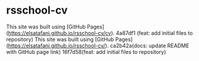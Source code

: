 # rsschool-cv
This site was built using [GitHub Pages] (https://elsatafani.github.io/rsschool-cv/cv).
4a87df1 (feat: add initial files to repository)
This site was built using [GitHub Pages] (https://elsatafani.github.io/rsschool-cv/).
ca2b42a(docs: update README with GitHub page link)
16f7d58(feat: add initial files to repository)
